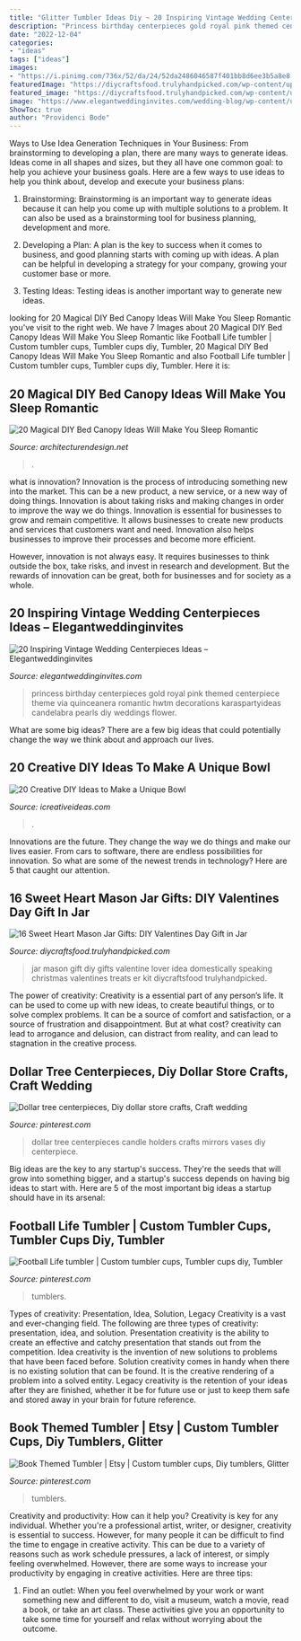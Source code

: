 ```yaml
---
title: "Glitter Tumbler Ideas Diy ~ 20 Inspiring Vintage Wedding Centerpieces Ideas – Elegantweddinginvites"
description: "Princess birthday centerpieces gold royal pink themed centerpiece theme via quinceanera romantic hwtm decorations karaspartyideas candelabra pearls diy weddings flower"
date: "2022-12-04"
categories:
- "ideas"
tags: ["ideas"]
images:
- "https://i.pinimg.com/736x/52/da/24/52da2486046587f401bb8d6ee3b5a8e8.jpg"
featuredImage: "https://diycraftsfood.trulyhandpicked.com/wp-content/uploads/2018/01/DIY-kit-Mason-Jar-for-DIY-lover.jpg"
featured_image: "https://diycraftsfood.trulyhandpicked.com/wp-content/uploads/2018/01/DIY-kit-Mason-Jar-for-DIY-lover.jpg"
image: "https://www.elegantweddinginvites.com/wedding-blog/wp-content/uploads/2016/07/romantic-vintage-wedding-centerpieces.jpg"
ShowToc: true
author: "Providenci Bode"
---
```



Ways to Use Idea Generation Techniques in Your Business: From brainstorming to developing a plan, there are many ways to generate ideas.
Ideas come in all shapes and sizes, but they all have one common goal: to help you achieve your business goals. Here are a few ways to use ideas to help you think about, develop and execute your business plans:
1. Brainstorming: Brainstorming is an important way to generate ideas because it can help you come up with multiple solutions to a problem. It can also be used as a brainstorming tool for business planning, development and more.

2. Developing a Plan: A plan is the key to success when it comes to business, and good planning starts with coming up with ideas. A plan can be helpful in developing a strategy for your company, growing your customer base or more.

3. Testing Ideas: Testing ideas is another important way to generate new ideas.

	

		
looking for 20 Magical DIY Bed Canopy Ideas Will Make You Sleep Romantic you've visit to the right web. We have 7 Images about 20 Magical DIY Bed Canopy Ideas Will Make You Sleep Romantic like Football Life tumbler | Custom tumbler cups, Tumbler cups diy, Tumbler, 20 Magical DIY Bed Canopy Ideas Will Make You Sleep Romantic and also Football Life tumbler | Custom tumbler cups, Tumbler cups diy, Tumbler. Here it is:
		
    
## 20 Magical DIY Bed Canopy Ideas Will Make You Sleep Romantic

<img loading=lazy src="https://cdn.architecturendesign.net/wp-content/uploads/2015/07/AD-DIY-Bed-Canopy-5.jpg" onerror="this.onerror=null;this.src='https://tse2.mm.bing.net/th?id=OIP.rSlS-P24WMJJJnProar_iAHaLF&amp;pid=15.1';" alt="20 Magical DIY Bed Canopy Ideas Will Make You Sleep Romantic">

_Source: architecturendesign.net_

>. 

	

what is innovation?
Innovation is the process of introducing something new into the market. This can be a new product, a new service, or a new way of doing things. Innovation is about taking risks and making changes in order to improve the way we do things.
Innovation is essential for businesses to grow and remain competitive. It allows businesses to create new products and services that customers want and need. Innovation also helps businesses to improve their processes and become more efficient.

However, innovation is not always easy. It requires businesses to think outside the box, take risks, and invest in research and development. But the rewards of innovation can be great, both for businesses and for society as a whole.

    
## 20 Inspiring Vintage Wedding Centerpieces Ideas – Elegantweddinginvites

<img loading=lazy src="https://www.elegantweddinginvites.com/wedding-blog/wp-content/uploads/2016/07/romantic-vintage-wedding-centerpieces.jpg" onerror="this.onerror=null;this.src='https://tse1.mm.bing.net/th?id=OIP.EkVZbWR896JQgNU-Zzg83gHaLH&amp;pid=15.1';" alt="20 Inspiring Vintage Wedding Centerpieces Ideas – Elegantweddinginvites">

_Source: elegantweddinginvites.com_

>princess birthday centerpieces gold royal pink themed centerpiece theme via quinceanera romantic hwtm decorations karaspartyideas candelabra pearls diy weddings flower. 

	

What are some big ideas?
There are a few big ideas that could potentially change the way we think about and approach our lives.

    
## 20 Creative DIY Ideas To Make A Unique Bowl

<img loading=lazy src="https://www.icreativeideas.com/wp-content/uploads/2015/05/bowl5.jpg" onerror="this.onerror=null;this.src='https://tse2.mm.bing.net/th?id=OIP.kV3bedNkZgMvUofztaSumwHaJu&amp;pid=15.1';" alt="20 Creative DIY Ideas to Make a Unique Bowl">

_Source: icreativeideas.com_

>. 

	

Innovations are the future. They change the way we do things and make our lives easier. From cars to software, there are endless possibilities for innovation. So what are some of the newest trends in technology? Here are 5 that caught our attention.

    
## 16 Sweet Heart Mason Jar Gifts: DIY Valentines Day Gift In Jar

<img loading=lazy src="https://diycraftsfood.trulyhandpicked.com/wp-content/uploads/2018/01/DIY-kit-Mason-Jar-for-DIY-lover.jpg" onerror="this.onerror=null;this.src='https://tse3.mm.bing.net/th?id=OIP.KD5yB7qrjgXGjMfEuHmLwgHaLH&amp;pid=15.1';" alt="16 Sweet Heart Mason Jar Gifts: DIY Valentines Day Gift in Jar">

_Source: diycraftsfood.trulyhandpicked.com_

>jar mason gift diy gifts valentine lover idea domestically speaking christmas valentines treats er kit diycraftsfood trulyhandpicked. 

	

The power of creativity:
Creativity is a essential part of any person’s life. It can be used to come up with new ideas, to create beautiful things, or to solve complex problems. It can be a source of comfort and satisfaction, or a source of frustration and disappointment. But at what cost? creativity can lead to arrogance and delusion, can distract from reality, and can lead to stagnation in the creative process.

    
## Dollar Tree Centerpieces, Diy Dollar Store Crafts, Craft Wedding

<img loading=lazy src="https://i.pinimg.com/736x/f5/b9/56/f5b956a2bf29301e2c302807d325d467.jpg" onerror="this.onerror=null;this.src='https://tse2.mm.bing.net/th?id=OIP.RlyGotFvWkJq6HqXNy_vGQHaNK&amp;pid=15.1';" alt="Dollar tree centerpieces, Diy dollar store crafts, Craft wedding">

_Source: pinterest.com_

>dollar tree centerpieces candle holders crafts mirrors vases diy centerpiece. 

	

Big ideas are the key to any startup's success. They're the seeds that will grow into something bigger, and a startup's success depends on having big ideas to start with. Here are 5 of the most important big ideas a startup should have in its arsenal: 

    
## Football Life Tumbler | Custom Tumbler Cups, Tumbler Cups Diy, Tumbler

<img loading=lazy src="https://i.pinimg.com/736x/52/da/24/52da2486046587f401bb8d6ee3b5a8e8.jpg" onerror="this.onerror=null;this.src='https://tse4.mm.bing.net/th?id=OIP.buKB5taOU5mjVY_zqHYtCwHaJ3&amp;pid=15.1';" alt="Football Life tumbler | Custom tumbler cups, Tumbler cups diy, Tumbler">

_Source: pinterest.com_

>tumblers. 

	

Types of creativity: Presentation, Idea, Solution, Legacy
Creativity is a vast and ever-changing field. The following are three types of creativity: presentation, idea, and solution. Presentation creativity is the ability to create an effective and catchy presentation that stands out from the competition. Idea creativity is the invention of new solutions to problems that have been faced before. Solution creativity comes in handy when there is no existing solution that can be found. It is the creative rendering of a problem into a solved entity. Legacy creativity is the retention of your ideas after they are finished, whether it be for future use or just to keep them safe and stored away in your brain for future reference.

    
## Book Themed Tumbler | Etsy | Custom Tumbler Cups, Diy Tumblers, Glitter

<img loading=lazy src="https://i.pinimg.com/736x/32/a8/d9/32a8d9e99c8444ce374956bbada2e0e5.jpg" onerror="this.onerror=null;this.src='https://tse1.mm.bing.net/th?id=OIP.ZvGcR7mtfeixFALRB7s8mQHaLH&amp;pid=15.1';" alt="Book Themed Tumbler | Etsy | Custom tumbler cups, Diy tumblers, Glitter">

_Source: pinterest.com_

>tumblers. 

	

Creativity and productivity: How can it help you?
Creativity is key for any individual. Whether you're a professional artist, writer, or designer, creativity is essential to success. However, for many people it can be difficult to find the time to engage in creative activity. This can be due to a variety of reasons such as work schedule pressures, a lack of interest, or simply feeling overwhelmed. However, there are some ways to increase your productivity by engaging in creative activities. Here are three tips: 
1. Find an outlet: When you feel overwhelmed by your work or want something new and different to do, visit a museum, watch a movie, read a book, or take an art class. These activities give you an opportunity to take some time for yourself and relax without worrying about the outcome.


